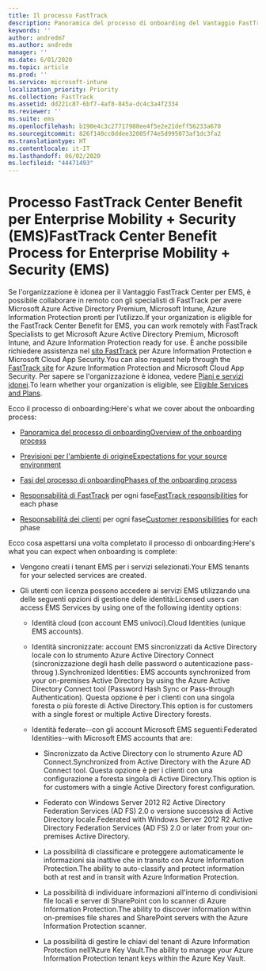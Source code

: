 ```yaml
---
title: Il processo FastTrack
description: Panoramica del processo di onboarding del Vantaggio FastTrack Center
keywords: ''
author: andredm7
ms.author: andredm
manager: ''
ms.date: 6/01/2020
ms.topic: article
ms.prod: ''
ms.service: microsoft-intune
localization_priority: Priority
ms.collection: FastTrack
ms.assetid: dd221c87-6bf7-4af8-845a-dc4c3a4f2334
ms.reviewer: ''
ms.suite: ems
ms.openlocfilehash: b190e4c3c27717988ee4f5e2e21deff56233a670
ms.sourcegitcommit: 826f140cc0ddee32005f74e5d995073af1dc3fa2
ms.translationtype: HT
ms.contentlocale: it-IT
ms.lasthandoff: 06/02/2020
ms.locfileid: "44471493"
---
```

# <a name="fasttrack-center-benefit-process-for-enterprise-mobility--security-ems"></a><span data-ttu-id="e4065-103">Processo FastTrack Center Benefit per Enterprise Mobility + Security (EMS)</span><span class="sxs-lookup"><span data-stu-id="e4065-103">FastTrack Center Benefit Process for Enterprise Mobility + Security (EMS)</span></span>
<span data-ttu-id="e4065-104">Se l'organizzazione è idonea per il Vantaggio FastTrack Center per EMS, è possibile collaborare in remoto con gli specialisti di FastTrack per avere Microsoft Azure Active Directory Premium, Microsoft Intune, Azure Information Protection pronti per l’utilizzo.</span><span class="sxs-lookup"><span data-stu-id="e4065-104">If your organization is eligible for the FastTrack Center Benefit for EMS, you can work remotely with FastTrack Specialists to get Microsoft Azure Active Directory Premium, Microsoft Intune, and Azure Information Protection ready for use.</span></span> <span data-ttu-id="e4065-105">È anche possibile richiedere assistenza nel [sito FastTrack](https://www.microsoft.com/fasttrack/microsoft-365/ems) per Azure Information Protection e Microsoft Cloud App Security.</span><span class="sxs-lookup"><span data-stu-id="e4065-105">You can also request help through the [FastTrack site](https://www.microsoft.com/fasttrack/microsoft-365/ems) for Azure Information Protection and Microsoft Cloud App Security.</span></span> <span data-ttu-id="e4065-106">Per sapere se l'organizzazione è idonea, vedere [Piani e servizi idonei](M365-eligible-services-and-plans.md).</span><span class="sxs-lookup"><span data-stu-id="e4065-106">To learn whether your organization is eligible, see [Eligible Services and Plans](M365-eligible-services-and-plans.md).</span></span>


<span data-ttu-id="e4065-107">Ecco il processo di onboarding:</span><span class="sxs-lookup"><span data-stu-id="e4065-107">Here's what we cover about the onboarding process:</span></span>

-   [<span data-ttu-id="e4065-108">Panoramica del processo di onboarding</span><span class="sxs-lookup"><span data-stu-id="e4065-108">Overview of the onboarding process</span></span>](EMS-fasttrack-benefit-overview.md)

-   [<span data-ttu-id="e4065-109">Previsioni per l'ambiente di origine</span><span class="sxs-lookup"><span data-stu-id="e4065-109">Expectations for your source environment</span></span>](EMS-source-environment-expectations.md)

-   [<span data-ttu-id="e4065-110">Fasi del processo di onboarding</span><span class="sxs-lookup"><span data-stu-id="e4065-110">Phases of the onboarding process</span></span>](EMS-onboarding-phases.md)

-   <span data-ttu-id="e4065-111">[Responsabilità di FastTrack](EMS-fasttrack-responsibilities.md) per ogni fase</span><span class="sxs-lookup"><span data-stu-id="e4065-111">[FastTrack responsibilities](EMS-fasttrack-responsibilities.md) for each phase</span></span>

-   <span data-ttu-id="e4065-112">[Responsabilità dei clienti](EMS-your-responsibilities.md) per ogni fase</span><span class="sxs-lookup"><span data-stu-id="e4065-112">[Customer responsibilities](EMS-your-responsibilities.md) for each phase</span></span>

<span data-ttu-id="e4065-113">Ecco cosa aspettarsi una volta completato il processo di onboarding:</span><span class="sxs-lookup"><span data-stu-id="e4065-113">Here's what you can expect when onboarding is complete:</span></span>

-   <span data-ttu-id="e4065-114">Vengono creati i tenant EMS per i servizi selezionati.</span><span class="sxs-lookup"><span data-stu-id="e4065-114">Your EMS tenants for your selected services are created.</span></span>

-   <span data-ttu-id="e4065-115">Gli utenti con licenza possono accedere ai servizi EMS utilizzando una delle seguenti opzioni di gestione delle identità:</span><span class="sxs-lookup"><span data-stu-id="e4065-115">Licensed users can access EMS Services by using one of the following identity options:</span></span>

    -   <span data-ttu-id="e4065-116">Identità cloud (con account EMS univoci).</span><span class="sxs-lookup"><span data-stu-id="e4065-116">Cloud Identities (unique EMS accounts).</span></span>

    -   <span data-ttu-id="e4065-117">Identità sincronizzate: account EMS sincronizzati da Active Directory locale con lo strumento Azure Active Directory Connect (sincronizzazione degli hash delle password o autenticazione pass-throug ).</span><span class="sxs-lookup"><span data-stu-id="e4065-117">Synchronized Identities: EMS accounts synchronized from your on-premises Active Directory by using the Azure Active Directory Connect tool (Password Hash Sync or Pass-through Authentication).</span></span> <span data-ttu-id="e4065-118">Questa opzione è per i clienti con una singola foresta o più foreste di Active Directory.</span><span class="sxs-lookup"><span data-stu-id="e4065-118">This option is for customers with a single forest or multiple Active Directory forests.</span></span>

    -   <span data-ttu-id="e4065-119">Identità federate--con gli account Microsoft EMS seguenti:</span><span class="sxs-lookup"><span data-stu-id="e4065-119">Federated Identities--with Microsoft EMS accounts that are:</span></span>

        -   <span data-ttu-id="e4065-120">Sincronizzato da Active Directory con lo strumento Azure AD Connect.</span><span class="sxs-lookup"><span data-stu-id="e4065-120">Synchronized from Active Directory with the Azure AD Connect tool.</span></span> <span data-ttu-id="e4065-121">Questa opzione è per i clienti con una configurazione a foresta singola di Active Directory.</span><span class="sxs-lookup"><span data-stu-id="e4065-121">This option is for customers with a single Active Directory forest configuration.</span></span>

        -   <span data-ttu-id="e4065-122">Federato con Windows Server 2012 R2 Active Directory Federation Services (AD FS) 2.0 o versione successiva di Active Directory locale.</span><span class="sxs-lookup"><span data-stu-id="e4065-122">Federated with Windows Server 2012 R2 Active Directory Federation Services (AD FS) 2.0 or later from your on-premises Active Directory.</span></span>

        -   <span data-ttu-id="e4065-123">La possibilità di classificare e proteggere automaticamente le informazioni sia inattive che in transito con Azure Information Protection.</span><span class="sxs-lookup"><span data-stu-id="e4065-123">The ability to auto-classify and protect information both at rest and in transit with Azure Information Protection.</span></span> 

        -   <span data-ttu-id="e4065-124">La possibilità di individuare informazioni all'interno di condivisioni file locali e server di SharePoint con lo scanner di Azure Information Protection.</span><span class="sxs-lookup"><span data-stu-id="e4065-124">The ability to discover information within on-premises file shares and SharePoint servers with the Azure Information Protection scanner.</span></span> 

        -   <span data-ttu-id="e4065-125">La possibilità di gestire le chiavi del tenant di Azure Information Protection nell’Azure Key Vault.</span><span class="sxs-lookup"><span data-stu-id="e4065-125">The ability to manage your Azure Information Protection tenant keys within the Azure Key Vault.</span></span> 

